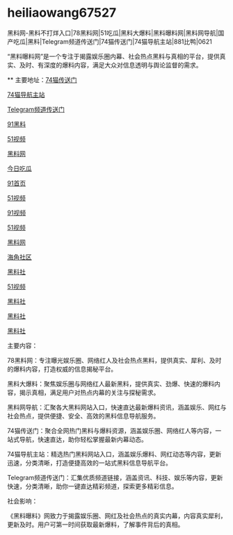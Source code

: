# heiliaowang67527
黑料网-黑料不打烊入口|78黑料网|51吃瓜|黑料大爆料|黑料曝料网|黑料网导航|国产吃瓜|黑料|Telegram频道传送门|74猫传送门|74猫导航主站|881比鸭|0621

“黑料曝料网”是一个专注于揭露娱乐圈内幕、社会热点黑料与真相的平台，提供真实、及时、有深度的爆料内容，满足大众对信息透明与舆论监督的需求。

** 主要地址：<a href="https://74mao.com/">74猫传送门</a>

<a href="https://74mao.com/">74猫导航主站</a>

<a href="https://74mao.com/">Telegram频道传送门</a>

<a href="https://li06-1.pages.dev/">91黑料</a>

<a href="https://li001.pages.dev/">51视频</a>

<a href="https://hj-356.pages.dev/">黑料网</a>

<a href="https://hj-268.pages.dev/">今日吃瓜</a>

<a href="https://hj-357.pages.dev/">91首页</a>

<a href="https://hj-335.pages.dev/">51视频</a>

<a href="https://hj-358.pages.dev/">91视频</a>

<a href="https://hj-310.pages.dev/">51视频</a>

<a href="https://hj-309.pages.dev/">黑料网</a>

<a href="https://hj-344.pages.dev/">海角社区</a>

<a href="https://hl223.pages.dev/">黑料社</a>

<a href="https://hj-348.pages.dev/">51视频</a>

<a href="https://hl284.pages.dev/">黑料社</a>

<a href="https://hj-337.pages.dev/">黑料社</a>

<a href="https://pi36-2.pages.dev/">黑料社</a>

主要内容：

78黑料网：专注曝光娱乐圈、网络红人及社会热点黑料，提供真实、犀利、及时的爆料内容，打造权威的信息揭秘平台。

黑料大爆料：聚焦娱乐圈与网络红人最新黑料，提供真实、劲爆、快速的爆料内容，揭示真相，满足用户对热点内幕的关注与探秘需求。

黑料网导航：汇聚各大黑料网站入口，快速直达最新爆料资讯，涵盖娱乐、网红与社会热点，提供便捷、安全、高效的黑料信息导航服务。

74猫传送门：聚合全网热门黑料与爆料资源，涵盖娱乐圈、网络红人等内容，一站式导航，快速直达，助你轻松掌握最新内幕动态。

74猫导航主站：精选热门黑料网站入口，涵盖娱乐爆料、网红动态等内容，更新迅速，分类清晰，打造便捷高效的一站式黑料信息导航平台。

Telegram频道传送门：汇集优质频道链接，涵盖资讯、科技、娱乐等内容，更新快速，分类清晰，助你一键直达精彩频道，探索更多精彩信息。

社会影响：

《黑料曝料》网致力于揭露娱乐圈、网红及社会热点的真实内幕，内容真实犀利，更新及时。用户可第一时间获取最新爆料，了解事件背后的真相。
